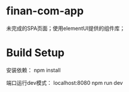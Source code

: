 # finan-com-app

未完成的SPA页面；使用elementUI提供的组件库；

# Build Setup


安装依赖：
npm install

端口运行dev模式： localhost:8080
npm run dev
